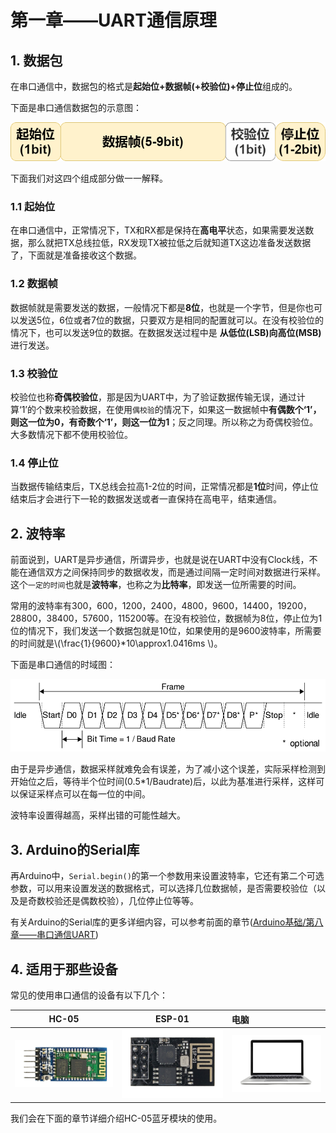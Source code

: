 # 第一章——UART通信原理

## 1. 数据包

在串口通信中，数据包的格式是**起始位+数据帧(+校验位)+停止位**组成的。

下面是串口通信数据包的示意图：

![串口通信数据包的示意图](Images/1-1.png)

下面我们对这四个组成部分做一一解释。

### 1.1 起始位

在串口通信中，正常情况下，TX和RX都是保持在**高电平**状态，如果需要发送数据，那么就把TX总线拉低，RX发现TX被拉低之后就知道TX这边准备发送数据了，下面就是准备接收这个数据。

### 1.2 数据帧

数据帧就是需要发送的数据，一般情况下都是**8位**，也就是一个字节，但是你也可以发送5位，6位或者7位的数据，只要双方是相同的配置就可以。在没有校验位的情况下，也可以发送9位的数据。在数据发送过程中是 **从低位(LSB)向高位(MSB)** 进行发送。

### 1.3 校验位

校验位也称**奇偶校验位**，那是因为UART中，为了验证数据传输无误，通过计算‘1’的个数来校验数据，在使用`偶校验`的情况下，如果这一数据帧中**有偶数个‘1’，则这一位为0，有奇数个‘1’，则这一位为1**；反之同理。所以称之为奇偶校验位。大多数情况下都不使用校验位。

### 1.4 停止位

当数据传输结束后，TX总线会拉高1-2位的时间，正常情况都是**1位**时间，停止位结束后才会进行下一轮的数据发送或者一直保持在高电平，结束通信。

## 2. 波特率

前面说到，UART是异步通信，所谓异步，也就是说在UART中没有Clock线，不能在通信双方之间保持同步的数据收发，而是通过间隔一定时间对数据进行采样。这个`一定的时间`也就是**波特率**，也称之为**比特率**，即发送一位所需要的时间。

常用的波特率有300，600，1200，2400，4800，9600，14400，19200，28800，38400，57600，115200等。在没有校验位，数据帧为8位，停止位为1位的情况下，我们发送一个数据包就是10位，如果使用的是9600波特率，所需要的时间就是\\(\frac{1}{9600}*10\approx1.0416ms \\)。

下面是串口通信的时域图：

![串口通信的时域图](Images/1-2.png)

由于是异步通信，数据采样就难免会有误差，为了减小这个误差，实际采样检测到开始位之后，等待半个位时间(0.5*1/Baudrate)后，以此为基准进行采样，这样可以保证采样点可以在每一位的中间。

波特率设置得越高，采样出错的可能性越大。

## 3. Arduino的Serial库

再Arduino中，`Serial.begin()`的第一个参数用来设置波特率，它还有第二个可选参数，可以用来设置发送的数据格式，可以选择几位数据帧，是否需要校验位（以及是奇数校验还是偶数校验），几位停止位等等。

有关Arduino的Serial库的更多详细内容，可以参考前面的章节([Arduino基础/第八章——串口通信UART](../../../Arduino基础/第八章.md))

## 4. 适用于那些设备

常见的使用串口通信的设备有以下几个：

|          HC-05           |          ESP-01           | 电脑                    |
| :----------------------: | :-----------------------: | :---------------------- |
| ![HC-06](Images/1-3.png) | ![ESP-01](Images/1-4.png) | ![电脑](Images/1-5.png) |

我们会在下面的章节详细介绍HC-05蓝牙模块的使用。